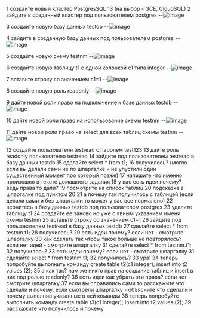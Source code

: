1 создайте новый кластер PostgresSQL 13 (на выбор - GCE, CloudSQL)
2 зайдите в созданный кластер под пользователем postgres
--![image](https://user-images.githubusercontent.com/45406197/181273907-318c66be-48ad-4112-b4ae-129a2df06c40.png)

3 создайте новую базу данных testdb
--![image](https://user-images.githubusercontent.com/45406197/181275059-2fda4114-7858-4e4b-a28d-2e4133c620c2.png)

4 зайдите в созданную базу данных под пользователем postgres
--![image](https://user-images.githubusercontent.com/45406197/181276164-d9243506-6e69-4099-bc55-8372e42a3216.png)

5 создайте новую схему testnm
--![image](https://user-images.githubusercontent.com/45406197/181277743-0c06f919-5f03-46ec-9cd6-c82c330b9577.png)

6 создайте новую таблицу t1 с одной колонкой c1 типа integer
--![image](https://user-images.githubusercontent.com/45406197/181279269-2148385f-99b0-41a7-834d-2ce74bf6e941.png)

7 вставьте строку со значением c1=1
--![image](https://user-images.githubusercontent.com/45406197/181280157-5e3bc201-659a-48c5-92d7-b86fe0e0cf8c.png)

8 создайте новую роль readonly
--![image](https://user-images.githubusercontent.com/45406197/181280443-9d79f768-2c0f-4acc-9194-f6065c9ff4ef.png)

9 дайте новой роли право на подключение к базе данных testdb
--![image](https://user-images.githubusercontent.com/45406197/181312565-daf1aed7-f1fe-46fe-aa70-810a6524949f.png)

10 дайте новой роли право на использование схемы testnm
--![image](https://user-images.githubusercontent.com/45406197/181312734-07ed9ab3-27c5-48bd-800d-4d75ad84cea0.png)

11 дайте новой роли право на select для всех таблиц схемы testnm
--![image](https://user-images.githubusercontent.com/45406197/181312930-68f9501a-7e91-4396-b3d0-87c8b2d87cb2.png)

12 создайте пользователя testread с паролем test123
13 дайте роль readonly пользователю testread
14 зайдите под пользователем testread в базу данных testdb
15 сделайте select * from t1;
16 получилось? (могло если вы делали сами не по шпаргалке и не упустили один существенный момент про который позже)
17 напишите что именно произошло в тексте домашнего задания
18 у вас есть идеи почему? ведь права то дали?
19 посмотрите на список таблиц
20 подсказка в шпаргалке под пунктом 20
21 а почему так получилось с таблицей (если делали сами и без шпаргалки то может у вас все нормально)
22 вернитесь в базу данных testdb под пользователем postgres
23 удалите таблицу t1
24 создайте ее заново но уже с явным указанием имени схемы testnm
25 вставьте строку со значением c1=1
26 зайдите под пользователем testread в базу данных testdb
27 сделайте select * from testnm.t1;
28 получилось?
29 есть идеи почему? если нет - смотрите шпаргалку
30 как сделать так чтобы такое больше не повторялось? если нет идей - смотрите шпаргалку
31 сделайте select * from testnm.t1;
32 получилось?
33 есть идеи почему? если нет - смотрите шпаргалку
31 сделайте select * from testnm.t1;
32 получилось?
33 ура!
34 теперь попробуйте выполнить команду create table t2(c1 integer); insert into t2 values (2);
35 а как так? нам же никто прав на создание таблиц и insert в них под ролью readonly?
36 есть идеи как убрать эти права? если нет - смотрите шпаргалку
37 если вы справились сами то расскажите что сделали и почему, если смотрели шпаргалку - объясните что сделали и почему выполнив указанные в ней команды
38 теперь попробуйте выполнить команду create table t3(c1 integer); insert into t2 values (2);
39 расскажите что получилось и почему  
